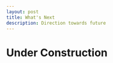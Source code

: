 ```yaml
---
layout: post
title: What's Next
description: Direction towards future
---
```


Under Construction
=========================
